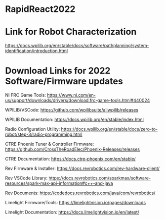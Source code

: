 # RapidReact2022
# Link for Robot Characterization
https://docs.wpilib.org/en/stable/docs/software/pathplanning/system-identification/introduction.html

# Download Links for 2022 Software/Firmware updates

NI FRC Game Tools:
https://www.ni.com/en-us/support/downloads/drivers/download.frc-game-tools.html#440024

WPILIB/VSCode:
https://github.com/wpilibsuite/allwpilib/releases

WPILIB Documentation:
https://docs.wpilib.org/en/stable/index.html

Radio Configuration Utility:
https://docs.wpilib.org/en/stable/docs/zero-to-robot/step-3/radio-programming.html

CTRE Phoenix Tuner & Controller Firmware:
https://github.com/CrossTheRoadElec/Phoenix-Releases/releases

CTRE Documentation:
https://docs.ctre-phoenix.com/en/stable/

Rev Firmware & Installer:
https://docs.revrobotics.com/rev-hardware-client/

Rev VSCode Library:
https://docs.revrobotics.com/sparkmax/software-resources/spark-max-api-information#c++-and-java

Rev Documents:
https://codedocs.revrobotics.com/java/com/revrobotics/

Limelight Firmware/Tools:
https://limelightvision.io/pages/downloads

Limelight Documentation:
https://docs.limelightvision.io/en/latest/
